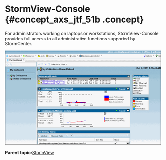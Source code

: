 # StormView-Console {#concept_axs_jtf_51b .concept}

For administrators working on laptops or workstations, StormView-Console provides full access to all administrative functions supported by StormCenter.

![](graphics/console.png)

**Parent topic:**[StormView](../overview/overview_stormview_intro.html)

